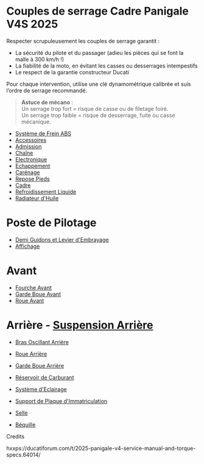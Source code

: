 # Couples de serrage Cadre Panigale V4S 2025

Respecter scrupuleusement les couples de serrage garantit :
- La sécurité du pilote et du passager (adieu les pièces qui se font la malle à 300 km/h !)
- La fiabilité de la moto, en évitant les casses ou desserrages intempestifs
- Le respect de la garantie constructeur Ducati

Pour chaque intervention, utilise une clé dynamométrique calibrée et suis l’ordre de serrage recommandé.

> **Astuce de mécano** :  
> Un serrage trop fort = risque de casse ou de filetage foiré.  
> Un serrage trop faible = risque de desserrage, fuite ou casse mécanique.

- [Système de Frein ABS](abs-brake-system-assemly.md)
- [Accessoires](accessory-outfit-assembly.md)
- [Admission](air-intake-oil-breather-assembly.md)
- [Chaîne](chain-sprocket-assembly.md)
- [Electronique](eletric-electronic-system-assembly.md)
- [Echappement](exhaust-assembly.md)
- [Carénage](fairing-assembly.md)
- [Repose Pieds](footpeg-lever-linkage-assembly.md)
- [Cadre](frame-assembly.md)
- [Refroidissement Liquide](liquid-cooling-assembly.md)
- [Radiateur d'Huile](oil-cooler.md)
  
# Poste de Pilotage
- [Demi Guidons et Levier d'Embrayage](handlebars-clutch-control-assembly.md)
- [Affichage](instrument-panel-assembly.md)
  
# Avant
- [Fourche Avant](front-fork-assembly.md)
- [Garde Boue Avant](front-mudguard-assembly.md)
- [Roue Avant](front-wheel-assembly.md)

# Arrière - [Suspension Arrière](rear-suspension-assembly.md)
- [Bras Oscillant Arrière](rear-swinging-arm-assembly.md)
- [Roue Arrière](rear-wheel-assembly.md)
- [Garde Boue Arrière](rear-mudguard-assembly.md)


  
- [Réservoir de Carburant](fuel-supply-assembly.md)

- [Système d'Eclairage](light-assembly.md)
  
- [Support de Plaque d'Immatriculation](number-plate-holder-assembly.md)

- [Selle](seat-assembly.md)
- [Béquille](side-stand-assembly.md)

Credits 

hxxps://ducatiforum.com/t/2025-panigale-v4-service-manual-and-torque-specs.64014/
